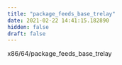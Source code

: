 ```yaml
---
title: "package_feeds_base_trelay"
date: 2021-02-22 14:41:15.182890
hidden: false
draft: false
---
```


x86/64/package_feeds_base_trelay

